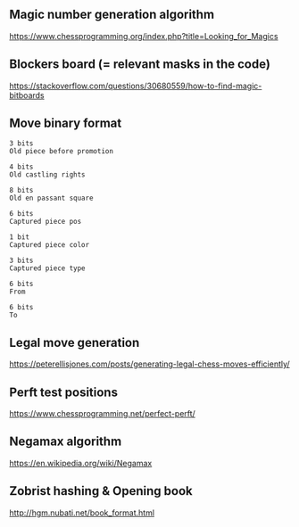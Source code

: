 ## Magic number generation algorithm
https://www.chessprogramming.org/index.php?title=Looking_for_Magics

## Blockers board (= relevant masks in the code)
https://stackoverflow.com/questions/30680559/how-to-find-magic-bitboards


## Move binary format
```
3 bits
Old piece before promotion

4 bits
Old castling rights

8 bits
Old en passant square

6 bits
Captured piece pos

1 bit
Captured piece color

3 bits
Captured piece type

6 bits
From

6 bits
To
```

## Legal move generation
https://peterellisjones.com/posts/generating-legal-chess-moves-efficiently/

## Perft test positions
https://www.chessprogramming.net/perfect-perft/

## Negamax algorithm
https://en.wikipedia.org/wiki/Negamax

## Zobrist hashing & Opening book
http://hgm.nubati.net/book_format.html
